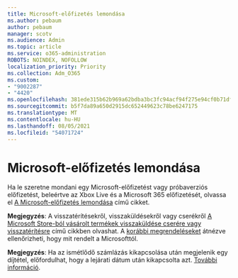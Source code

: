 ```yaml
---
title: Microsoft-előfizetés lemondása
ms.author: pebaum
author: pebaum
manager: scotv
ms.audience: Admin
ms.topic: article
ms.service: o365-administration
ROBOTS: NOINDEX, NOFOLLOW
localization_priority: Priority
ms.collection: Adm_O365
ms.custom:
- "9002287"
- "4420"
ms.openlocfilehash: 381ede315b62b969a62bdba3bc3fc94acf94f275e94cf0b71dfd20c000f6b517
ms.sourcegitcommit: b5f7da89a650d2915dc652449623c78be6247175
ms.translationtype: MT
ms.contentlocale: hu-HU
ms.lasthandoff: 08/05/2021
ms.locfileid: "54071724"
---
```

# <a name="cancel-microsoft-subscription"></a>Microsoft-előfizetés lemondása

Ha le szeretne mondani egy Microsoft-előfizetést vagy próbaverziós előfizetést, beleértve az Xbox Live és a Microsoft 365 előfizetését, olvassa el [A Microsoft-előfizetés lemondása](https://support.microsoft.com/help/4027815) című cikket.

**Megjegyzés**: A visszatérítésekről, visszaküldésekről vagy cserékről [A Microsoft Store-ból vásárolt termékek visszaküldése cserére vagy visszatérítésre](https://support.microsoft.com/help/10558) című cikkben olvashat. A [korábbi megrendeléseket](https://account.microsoft.com/billing/orders/) átnézve ellenőrizheti, hogy mit rendelt a Microsofttól. 

**Megjegyzés**: Ha az ismétlődő számlázás kikapcsolása után megjelenik egy díjtétel, előfordulhat, hogy a lejárati dátum után kikapcsolta azt. [További információ](https://support.microsoft.com/help/10640). 
